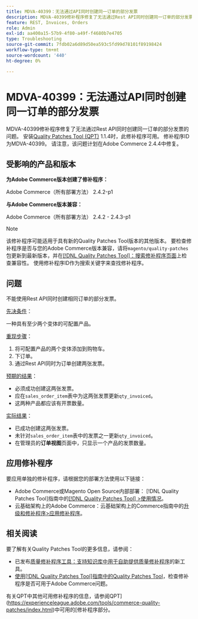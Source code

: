 ```yaml
---
title: MDVA-40399：无法通过API同时创建同一订单的部分发票
description: MDVA-40399修补程序修复了无法通过Rest API同时创建同一订单的部分发票的问题。 安装[Quality Patches Tool (QPT)](https://experienceleague.adobe.com/en/docs/commerce-operations/tools/quality-patches-tool/quality-patches-tool-to-self-serve-quality-patches) 1.1.4后，即可使用此修补程序。 修补程序ID为MDVA-40399。 请注意，该问题计划在Adobe Commerce 2.4.4中修复。
feature: REST, Invoices, Orders
role: Admin
exl-id: aa400a15-57b9-4f80-a49f-f4680b7e4705
type: Troubleshooting
source-git-commit: 7fdb02a6d89d50ea593c5fd99d78101f89198424
workflow-type: tm+mt
source-wordcount: '440'
ht-degree: 0%

---
```


# MDVA-40399：无法通过API同时创建同一订单的部分发票

MDVA-40399修补程序修复了无法通过Rest API同时创建同一订单的部分发票的问题。 安装[Quality Patches Tool (QPT)](https://experienceleague.adobe.com/en/docs/commerce-operations/tools/quality-patches-tool/quality-patches-tool-to-self-serve-quality-patches) 1.1.4时，此修补程序可用。 修补程序ID为MDVA-40399。 请注意，该问题计划在Adobe Commerce 2.4.4中修复。

## 受影响的产品和版本

**为Adobe Commerce版本创建了修补程序：**

Adobe Commerce（所有部署方法） 2.4.2-p1

**与Adobe Commerce版本兼容：**

Adobe Commerce（所有部署方法） 2.4.2 - 2.4.3-p1

>[!NOTE]
>
>该修补程序可能适用于具有新的Quality Patches Tool版本的其他版本。 要检查修补程序是否与您的Adobe Commerce版本兼容，请将`magento/quality-patches`包更新到最新版本，并在[[!DNL Quality Patches Tool]：搜索修补程序页面](https://experienceleague.adobe.com/en/docs/commerce-operations/tools/quality-patches-tool/quality-patches-tool-to-self-serve-quality-patches)上检查兼容性。 使用修补程序ID作为搜索关键字来查找修补程序。

## 问题

不能使用Rest API同时创建相同订单的部分发票。

<u>先决条件</u>：

一种具有至少两个变体的可配置产品。

<u>重现步骤</u>：

1. 将可配置产品的两个变体添加到购物车。
1. 下订单。
1. 通过Rest API同时为订单创建两张发票。

<u>预期的结果</u>：

* 必须成功创建这两张发票。
* 应在`sales_order_item`表中为这两张发票更新`qty_invoiced`。
* 这两种产品都应该有开票数量。

<u>实际结果</u>：

* 已成功创建这两张发票。
* 未针对`sales_order_item`表中的发票之一更新`qty_invoiced`。
* 在管理员的&#x200B;**订单视图**&#x200B;页面中，只显示一个产品的发票数量。

## 应用修补程序

要应用单独的修补程序，请根据您的部署方法使用以下链接：

* Adobe Commerce或Magento Open Source内部部署： [!DNL Quality Patches Tool]指南中的[[!DNL Quality Patches Tool] >使用情况](/help/tools/quality-patches-tool/usage.md)。
* 云基础架构上的Adobe Commerce：云基础架构上的Commerce指南中的[升级和修补程序>应用修补程序](https://experienceleague.adobe.com/docs/commerce-cloud-service/user-guide/develop/upgrade/apply-patches.html)。

## 相关阅读

要了解有关Quality Patches Tool的更多信息，请参阅：

* 已发布[质量修补程序工具：支持知识库中用于自助提供质量修补程序](https://experienceleague.adobe.com/en/docs/commerce-operations/tools/quality-patches-tool/quality-patches-tool-to-self-serve-quality-patches)的新工具。
* [使用[!DNL Quality Patches Tool]指南中的Quality Patches Tool](/help/tools/quality-patches-tool/patches-available-in-qpt/check-patch-for-magento-issue-with-magento-quality-patches.md)，检查修补程序是否可用于Adobe Commerce问题。

有关QPT中其他可用修补程序的信息，请参阅QPT](https://experienceleague.adobe.com/tools/commerce-quality-patches/index.html)中可用的[修补程序部分。
